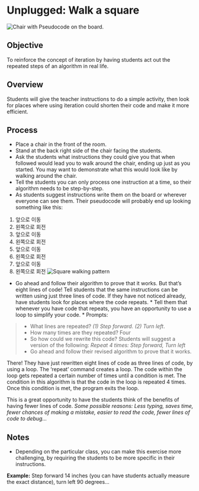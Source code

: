 # Unplugged: Walk a square

![Chair with Pseudocode on the board.](/static/courses/csintro/iteration/chair-pseudo.png)

## Objective

To reinforce the concept of iteration by having students act out the repeated steps of an algorithm in real life.

## Overview

Students will give the teacher instructions to do a simple activity, then look for places where using iteration could shorten their code and make it more efficient.

## Process

* Place a chair in the front of the room.
* Stand at the back right side of the chair facing the students.
* Ask the students what instructions they could give you that when followed would lead you to walk around the chair, ending up just as you started. You may want to demonstrate what this would look like by walking around the chair.
* Tell the students you can only process one instruction at a time, so their algorithm needs to be step-by-step.
* As students suggest instructions write them on the board or wherever everyone can see them. Their pseudocode will probably end up looking something like this:

1. 앞으로 이동
2. 왼쪽으로 회전
3. 앞으로 이동
4. 왼쪽으로 회전
5. 앞으로 이동
6. 왼쪽으로 회전
7. 앞으로 이동
8. 왼쪽으로 회전 ![Square walking pattern](/static/courses/csintro/iteration/square-walk.png)

* Go ahead and follow their algorithm to prove that it works. But that’s eight lines of code! Tell students that the same instructions can be written using just three lines of code. If they have not noticed already, have students look for places where the code repeats. * Tell them that whenever you have code that repeats, you have an opportunity to use a loop to simplify your code. * Prompts:

> * What lines are repeated? *(1) Step forward. (2) Turn left*.
> * How many times are they repeated? Four
> * So how could we rewrite this code? Students will suggest a version of the following: *Repeat 4 times: Step forward, Turn left*
> * Go ahead and follow their revised algorithm to prove that it works.

There! They have just rewritten eight lines of code as three lines of code, by using a loop. The ‘repeat’ command creates a loop. The code within the loop gets repeated a certain number of times until a condition is met. The condition in this algorithm is that the code in the loop is repeated 4 times. Once this condition is met, the program exits the loop.

This is a great opportunity to have the students think of the benefits of having fewer lines of code. *Some possible reasons: Less typing, saves time, fewer chances of making a mistake, easier to read the code, fewer lines of code to debug...*

## Notes

* Depending on the particular class, you can make this exercise more challenging, by requiring the students to be more specific in their instructions. 

**Example:** Step forward 14 inches (you can have students actually measure the exact distance), turn left 90 degrees...